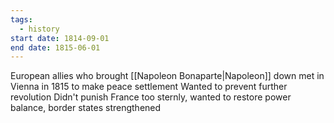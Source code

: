 ```yaml
---
tags:
  - history
start date: 1814-09-01
end date: 1815-06-01
---
```

European allies who brought [[Napoleon Bonaparte|Napoleon]] down met in Vienna in 1815 to make peace settlement
Wanted to prevent further revolution
Didn't punish France too sternly, wanted to restore power balance, border states strengthened